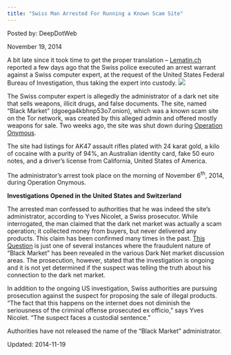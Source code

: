 ```yaml
---
title: "Swiss Man Arrested For Running a Known Scam Site"
---
```


Posted by: DeepDotWeb

<span>November 19, 2014</span>

<p>A bit late since it took time to get the proper translation &#8211; <a href="http://www.lematin.ch/suisse/Le-FBI-fait-interpeller-un-Vaudois-chez-lui/story/24253596">Lematin.ch</a> reported a few days ago that the Swiss police executed an arrest warrant against a Swiss computer expert, at the request of the United States Federal Bureau of Investigation, thus taking the expert into custody.

<img src="https://G-I-R.github.io/deepdotweb/imgs/2014/11/topelement.jpg"/>
<p>The Swiss computer expert is allegedly the administrator of a dark net site that sells weapons, illicit drugs, and false documents. The site, named &#8220;Black Market&#8221; (dgoega4kbhnp53o7.onion), which was a known scam site on the Tor network, was created by this alleged admin and offered mostly weapons for sale. Two weeks ago, the site was shut down during <a href="tag/operation-onymous/">Operation Onymous</a>.</p>
<p>The site had listings for AK47 assault rifles plated with 24 karat gold, a kilo of cocaine with a purity of 94%, an Australian identity card, fake 50 euro notes, and a driver&#8217;s license from California, United States of America.</p>
<p>The administrator&#8217;s arrest took place on the morning of November 6<sup>th</sup>, 2014, during Operation Onymous.</p>
<p><strong>Investigations Opened in the United States and Switzerland</strong></p>
<p>The arrested man confessed to authorities that he was indeed the site&#8217;s administrator, according to Yves Nicolet, a Swiss prosecutor. While interrogated, the man claimed that the dark net market was actually a scam operation; it collected money from buyers, but never delivered any products. This claim has been confirmed many times in the past. <a href="questions/question/black-market-guns-scam-or-real">This Question</a> is just one of several instances where the fraudulent nature of “Black Market” has been revealed in the various Dark Net market discussion areas. The prosecution, however, stated that the investigation is ongoing and it is not yet determined if the suspect was telling the truth about his connection to the dark net market.</p>
<p>In addition to the ongoing US investigation, Swiss authorities are pursuing prosecution against the suspect for proposing the sale of illegal products. &#8220;The fact that this happens on the internet does not diminish the seriousness of the criminal offense prosecuted ex officio,” says Yves Nicolet. “The suspect faces a custodial sentence.&#8221;</p>
<p>Authorities have not released the name of the “Black Market” administrator.</p>

Updated: 2014-11-19
    
